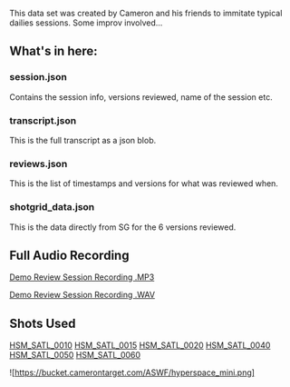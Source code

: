 This data set was created by Cameron and his friends to immitate typical dailies sessions. Some improv involved...

## What's in here:

### session.json
Contains the session info, versions reviewed, name of the session etc.

### transcript.json
This is the full transcript as a json blob.

### reviews.json
This is the list of timestamps and versions for what was reviewed when.

### shotgrid_data.json
This is the data directly from SG for the 6 versions reviewed.

## Full Audio Recording

[Demo Review Session Recording .MP3](https://bucket.camerontarget.com/ASWF/demo_review_session_recording.mp3)

[Demo Review Session Recording .WAV](https://bucket.camerontarget.com/ASWF/demo_review_session_recording.wav)

## Shots Used
[HSM_SATL_0010](https://bucket.camerontarget.com/ASWF/HSM_SATL_0010_TD.mov)
[HSM_SATL_0015](https://bucket.camerontarget.com/ASWF/HSM_SATL_0015_TD.mov)
[HSM_SATL_0020](https://bucket.camerontarget.com/ASWF/HSM_SATL_0020_TD.mov)
[HSM_SATL_0040](https://bucket.camerontarget.com/ASWF/HSM_SATL_0040_ANIM.mov)
[HSM_SATL_0050](https://bucket.camerontarget.com/ASWF/HSM_SATL_0050_ANIM.mov)
[HSM_SATL_0060](https://bucket.camerontarget.com/ASWF/HSM_SATL_0060_ANIM.mov)

![https://bucket.camerontarget.com/ASWF/hyperspace_mini.png]
